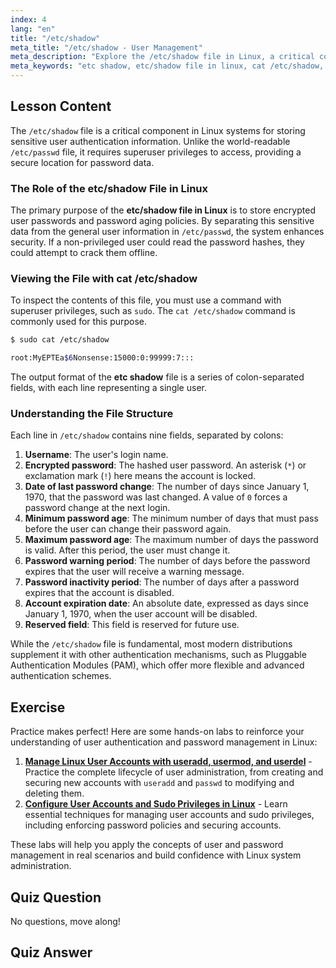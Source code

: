 ```yaml
---
index: 4
lang: "en"
title: "/etc/shadow"
meta_title: "/etc/shadow - User Management"
meta_description: "Explore the /etc/shadow file in Linux, a critical component for user authentication. Learn how to view it with 'cat /etc/shadow' and understand the structure of the etc shadow file, which stores encrypted passwords and policy information."
meta_keywords: "etc shadow, etc/shadow file in linux, cat /etc/shadow, etc shadow in linux, /etc/shadow, user authentication, password security, Linux system administration"
---
```


## Lesson Content

The `/etc/shadow` file is a critical component in Linux systems for storing sensitive user authentication information. Unlike the world-readable `/etc/passwd` file, it requires superuser privileges to access, providing a secure location for password data.

### The Role of the etc/shadow File in Linux

The primary purpose of the **etc/shadow file in Linux** is to store encrypted user passwords and password aging policies. By separating this sensitive data from the general user information in `/etc/passwd`, the system enhances security. If a non-privileged user could read the password hashes, they could attempt to crack them offline.

### Viewing the File with cat /etc/shadow

To inspect the contents of this file, you must use a command with superuser privileges, such as `sudo`. The `cat /etc/shadow` command is commonly used for this purpose.

```bash
$ sudo cat /etc/shadow

root:MyEPTEa$6Nonsense:15000:0:99999:7:::
```

The output format of the **etc shadow** file is a series of colon-separated fields, with each line representing a single user.

### Understanding the File Structure

Each line in `/etc/shadow` contains nine fields, separated by colons:

1.  **Username**: The user's login name.
2.  **Encrypted password**: The hashed user password. An asterisk (`*`) or exclamation mark (`!`) here means the account is locked.
3.  **Date of last password change**: The number of days since January 1, 1970, that the password was last changed. A value of `0` forces a password change at the next login.
4.  **Minimum password age**: The minimum number of days that must pass before the user can change their password again.
5.  **Maximum password age**: The maximum number of days the password is valid. After this period, the user must change it.
6.  **Password warning period**: The number of days before the password expires that the user will receive a warning message.
7.  **Password inactivity period**: The number of days after a password expires that the account is disabled.
8.  **Account expiration date**: An absolute date, expressed as days since January 1, 1970, when the user account will be disabled.
9.  **Reserved field**: This field is reserved for future use.

While the `/etc/shadow` file is fundamental, most modern distributions supplement it with other authentication mechanisms, such as Pluggable Authentication Modules (PAM), which offer more flexible and advanced authentication schemes.

## Exercise

Practice makes perfect! Here are some hands-on labs to reinforce your understanding of user authentication and password management in Linux:

1.  **[Manage Linux User Accounts with useradd, usermod, and userdel](https://labex.io/labs/comptia-manage-linux-user-accounts-with-useradd-usermod-and-userdel-590837)** - Practice the complete lifecycle of user administration, from creating and securing new accounts with `useradd` and `passwd` to modifying and deleting them.
2.  **[Configure User Accounts and Sudo Privileges in Linux](https://labex.io/labs/comptia-configure-user-accounts-and-sudo-privileges-in-linux-590856)** - Learn essential techniques for managing user accounts and sudo privileges, including enforcing password policies and securing accounts.

These labs will help you apply the concepts of user and password management in real scenarios and build confidence with Linux system administration.

## Quiz Question

No questions, move along!

## Quiz Answer
